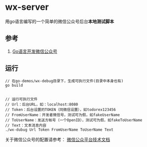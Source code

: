 # wx-server

用go语言编写的一个简单的微信公众号后台**本地测试脚本**

## 参考
1. [Go语言开发微信公众号](https://www.imooc.com/learn/783)


## 运行
```
// 在go-demos/wx-debug目录下，生成可执行文件(目录中本身也有)
go build


// 运行可执行文件
// Url：后台URL，如：localhost:8080
// Token：后台设置的TOKEN（同微信设置），如todorex123456
// FromUserName：开发者微信号，测试可为假，如fakeUserName
// ToUserName：发送方帐号（一个OpenID），测试可为假，如fakeToUserName
// Text：文本消息内容
./wx-dubug Url Token FromUserName ToUserName Text
```
关于微信公众号的配置请参考：
[微信公众平台技术文档](https://mp.weixin.qq.com/wiki?t=resource/res_main&id=mp1445241432)